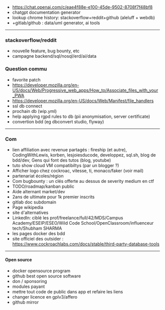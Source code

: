 - https://chat.openai.com/c/eae4f88e-e100-45de-9502-8708f7f48bf8
- chatgpt documentation generator
- lookup chrome history: stackoverflow+reddit+github (aleluff + webdb)
- +gitlab/github : data/uml generator, ai tools



----------------------------------------------------------



### stackoverflow/reddit
- nouvelle feature, bug bounty, etc
- campagne backend/sql/nosql/erd/ai/data

### Question commu
- favorite patch
- https://developer.mozilla.org/en-US/docs/Web/Progressive_web_apps/How_to/Associate_files_with_your_PWA
- https://developer.mozilla.org/en-US/docs/Web/Manifest/file_handlers
- ssl db connect
- prochain db (wip.yml)
- help applying rgpd rules to db (pii anonymisation, server certificate)
- convertion bdd (eg dbconvert studio, flyway)



----------------------------------------------------------



### Com
- lien affiliation avec revenue partagés : fireship (et autre), CodingWithLewis, korben, lesjoiesducode, developpez, sql.sh, blog de bdd/dev, Gens qui font des tutos (blog, youtube)
- tuto show cloud VM compatibiltys (par un blogger ?)
- Afficher logo chez cockroac, vitesse, ti, monaco/faker (voir mail)
- partenariat écoles/région
- Com bugbounty : un clés offerte au dessus de severity medium en ctf
- TODO/roadmap/kanban public
- Aide alternant market/dev
- 2ans de ultimate pour 1k premier inscrits
- gitlab doc subdomain
- Page wikipedia
- site d'alternatives
- LinkedIn: ciblé les prof/freelance/full/42/MDS/Campus Academy/ESEIP/ESEO/Wild Code School/OpenClassroom/influenceur tech/Shubham SHARMA
- les pages docker des bdd
- site officiel des outsider : https://www.cockroachlabs.com/docs/stable/third-party-database-tools



----------------------------------------------------------



#### Open source
- docker opensource program
- github best open source software
- don / sponsoring
- modules payant
- mettre tout code de public dans app et refaire les liens
- changer licence en gplv3/affero
- github mirror
